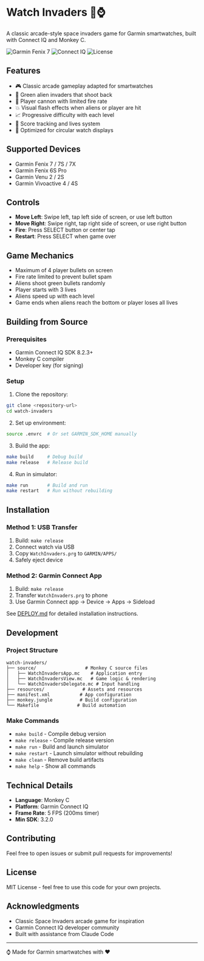 # Watch Invaders 👾⌚

A classic arcade-style space invaders game for Garmin smartwatches, built with Connect IQ and Monkey C.

![Garmin Fenix 7](https://img.shields.io/badge/Garmin-Fenix%207-green)
![Connect IQ](https://img.shields.io/badge/Connect%20IQ-3.2.0+-blue)
![License](https://img.shields.io/badge/License-MIT-yellow)

## Features

- 🎮 Classic arcade gameplay adapted for smartwatches
- 👾 Green alien invaders that shoot back
- 🚀 Player cannon with limited fire rate
- 💥 Visual flash effects when aliens or player are hit
- 📈 Progressive difficulty with each level
- 💯 Score tracking and lives system
- 📱 Optimized for circular watch displays

## Supported Devices

- Garmin Fenix 7 / 7S / 7X
- Garmin Fenix 6S Pro
- Garmin Venu 2 / 2S
- Garmin Vivoactive 4 / 4S

## Controls

- **Move Left**: Swipe left, tap left side of screen, or use left button
- **Move Right**: Swipe right, tap right side of screen, or use right button
- **Fire**: Press SELECT button or center tap
- **Restart**: Press SELECT when game over

## Game Mechanics

- Maximum of 4 player bullets on screen
- Fire rate limited to prevent bullet spam
- Aliens shoot green bullets randomly
- Player starts with 3 lives
- Aliens speed up with each level
- Game ends when aliens reach the bottom or player loses all lives

## Building from Source

### Prerequisites

- Garmin Connect IQ SDK 8.2.3+
- Monkey C compiler
- Developer key (for signing)

### Setup

1. Clone the repository:
```bash
git clone <repository-url>
cd watch-invaders
```

2. Set up environment:
```bash
source .envrc  # Or set GARMIN_SDK_HOME manually
```

3. Build the app:
```bash
make build     # Debug build
make release   # Release build
```

4. Run in simulator:
```bash
make run       # Build and run
make restart   # Run without rebuilding
```

## Installation

### Method 1: USB Transfer
1. Build: `make release`
2. Connect watch via USB
3. Copy `WatchInvaders.prg` to `GARMIN/APPS/`
4. Safely eject device

### Method 2: Garmin Connect App
1. Build: `make release`
2. Transfer `WatchInvaders.prg` to phone
3. Use Garmin Connect app → Device → Apps → Sideload

See [DEPLOY.md](DEPLOY.md) for detailed installation instructions.

## Development

### Project Structure
```
watch-invaders/
├── source/                  # Monkey C source files
│   ├── WatchInvadersApp.mc    # Application entry
│   ├── WatchInvadersView.mc   # Game logic & rendering
│   └── WatchInvadersDelegate.mc # Input handling
├── resources/              # Assets and resources
├── manifest.xml           # App configuration
├── monkey.jungle          # Build configuration
└── Makefile              # Build automation
```

### Make Commands
- `make build` - Compile debug version
- `make release` - Compile release version
- `make run` - Build and launch simulator
- `make restart` - Launch simulator without rebuilding
- `make clean` - Remove build artifacts
- `make help` - Show all commands

## Technical Details

- **Language**: Monkey C
- **Platform**: Garmin Connect IQ
- **Frame Rate**: 5 FPS (200ms timer)
- **Min SDK**: 3.2.0

## Contributing

Feel free to open issues or submit pull requests for improvements!

## License

MIT License - feel free to use this code for your own projects.

## Acknowledgments

- Classic Space Invaders arcade game for inspiration
- Garmin Connect IQ developer community
- Built with assistance from Claude Code

---

⌚ Made for Garmin smartwatches with ❤️